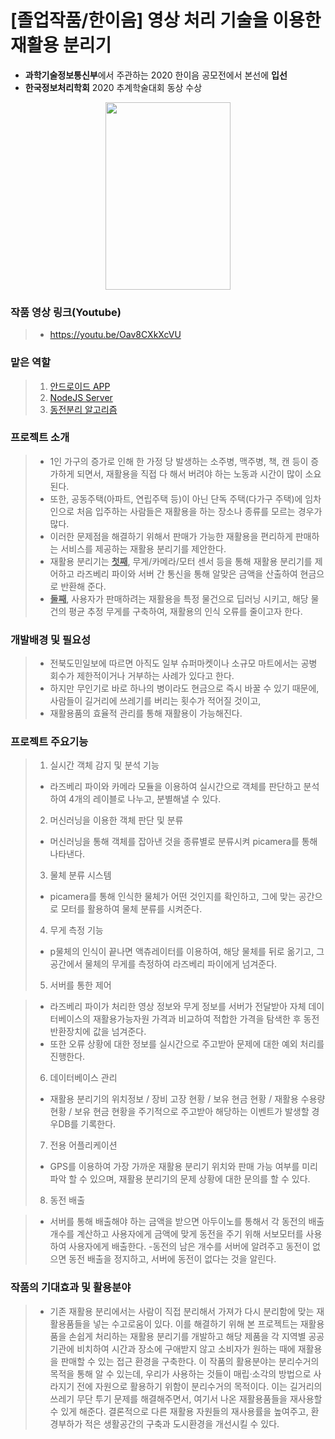 # [졸업작품/한이음] 영상 처리 기술을 이용한 재활용 분리기
 -  <b>과학기술정보통신부</b>에서 주관하는 2020 한이음 공모전에서 본선에 <b>입선</b>
 -  <b>한국정보처리학회</b> 2020 추계학술대회 동상 수상
 <p align="center"><img src="https://i.imgur.com/KQ1JQfK.jpg" width="200" height="300"></p>

 
### 작품 영상 링크(Youtube)
> - https://youtu.be/Oav8CXkXcVU

### 맡은 역할
> 1. [안드로이드 APP](https://github.com/sanhee/graduationProject/tree/main/App) 
> 2. [NodeJS Server](https://github.com/sanhee/graduationProject/tree/main/Server)
> 3. [동전분리 알고리즘](https://github.com/sanhee/graduationProject/tree/main/Algorithm/CoinSeperate)

### 프로젝트 소개

>- 1인 가구의 증가로 인해 한 가정 당 발생하는 소주병, 맥주병, 책, 캔 등이 증가하게 되면서, 재활용을 직접 다 해서 버려야 하는 노동과 시간이 많이 소요된다. 
>- 또한, 공동주택(아파트, 연립주택 등)이 아닌 단독 주택(다가구 주택)에 임차인으로 처음 입주하는 사람들은 재활용을 하는 장소나 종류를 모르는 경우가 많다.
>- 이러한 문제점을 해결하기 위해서 판매가 가능한 재활용을 편리하게 판매하는 서비스를 제공하는 재활용 분리기를 제안한다. 
>- 재활용 분리기는 <b><u>첫째</u></b>, 무게/카메라/모터 센서 등을 통해 재활용 분리기를 제어하고 라즈베리 파이와 서버 간 통신을 통해 알맞은 금액을 산출하여 현금으로 반환해 준다. 
>- <b><u>둘째</u></b>, 사용자가 판매하려는 재활용을 특정 물건으로 딥러닝 시키고, 해당 물건의 평균 추정 무게를 구축하여, 재활용의 인식 오류를 줄이고자 한다.

### 개발배경 및 필요성
>- 전북도민일보에 따르면 아직도 일부 슈퍼마켓이나 소규모 마트에서는 공병 회수가 제한적이거나 거부하는 사례가 있다고 한다. 
>- 하지만 무인기로 바로 하나의 병이라도 현금으로 즉시 바꿀 수 있기 때문에, 사람들이 길거리에 쓰레기를 버리는 횟수가 적어질 것이고, 
>- 재활용품의 효율적 관리를 통해 재활용이 가능해진다.

### 프로젝트 주요기능

>1. 실시간 객체 감지 및 분석 기능
>   - 라즈베리 파이와 카메라 모듈을 이용하여 실시간으로 객체를 판단하고 분석하여 4개의 레이블로 나누고, 분별해낼 수 있다.
>2. 머신러닝을 이용한 객체 판단 및 분류
>   - 머신러닝을 통해 객체를 잡아낸 것을 종류별로 분류시켜 picamera를 통해 나타낸다.
>3. 물체 분류 시스템
>   - picamera를 통해 인식한 물체가 어떤 것인지를 확인하고, 그에 맞는 공간으로 모터를 활용하여 물체 분류를 시켜준다.
>4. 무게 측정 기능
>   - p물체의 인식이 끝나면 액츄레이터를 이용하여, 해당 물체를 뒤로 옮기고, 그 공간에서 물체의 무게를 측정하여 라즈베리 파이에게 넘겨준다.
>5. 서버를 통한 제어

>   - 라즈베리 파이가 처리한 영상 정보와 무게 정보를 서버가 전달받아 자체 데이터베이스의 재활용가능자원 가격과 비교하여 적합한 가격을 탐색한 후 동전 반환장치에 값을 넘겨준다.
>   - 또한 오류 상황에 대한 정보를 실시간으로 주고받아 문제에 대한 예외 처리를 진행한다.
>
>6. 데이터베이스 관리
>   - 재활용 분리기의 위치정보 / 장비 고장 현황 / 보유 현금 현황 / 재활용 수용량 현황 / 보유 현금 현황을 주기적으로 주고받아 해당하는 이벤트가 발생할 경우DB를 기록한다.
>7. 전용 어플리케이션
>   - GPS를 이용하여 가장 가까운 재활용 분리기 위치와 판매 가능 여부를 미리 파악  할 수 있으며, 재활용 분리기의 문제 상황에 대한 문의를 할 수 있다.
>8. 동전 배출

>   - 서버를 통해 배출해야 하는 금액을 받으면 아두이노를 통해서 각 동전의 배출 개수를 계산하고 사용자에게 금액에 맞게 동전을 주기 위해 서보모터를 사용하여 사용자에게 배출한다.
>   -동전의 남은 개수를 서버에 알려주고 동전이 없으면 동전 배출을 정지하고, 서버에 동전이 없다는 것을 알린다.

### 작품의 기대효과 및 활용분야

>- 기존 재활용 분리에서는 사람이 직접 분리해서 가져가 다시 분리함에 맞는 재활용품들을 넣는 수고로움이 있다. 이를 해결하기 위해 본 프로젝트는 재활용품을 손쉽게 처리하는 재활용 분리기를 개발하고 해당 제품을 각 지역별 공공기관에 비치하여 시간과 장소에 구애받지 않고 소비자가 원하는 때에 재활용을 판매할 수 있는 접근 환경을 구축한다. 이 작품의 활용분야는 분리수거의 목적을 통해 알 수 있는데, 
>  우리가 사용하는 것들이 매립·소각의 방법으로 사라지기 전에 자원으로 활용하기 위함이 분리수거의 목적이다. 이는 길거리의 쓰레기 무단 투기 문제를 해결해주면서, 여기서 나온 재활용품들을 재사용할 수 있게 해준다. 결론적으로 다른 재활용 자원들의 재사용률을 높여주고, 환경부하가 적은 생활공간의 구축과 도시환경을 개선시킬 수 있다.
